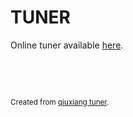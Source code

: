 # TUNER

Online tuner available [here](https://silibdev.github.io/tuner/).

&nbsp;

&nbsp;

<small>Created from [qiuxiang tuner](https://github.com/qiuxiang/tuner).</small>

